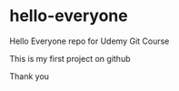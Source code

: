 # hello-everyone
Hello Everyone repo for Udemy Git Course

This is my first project on github 

Thank you
